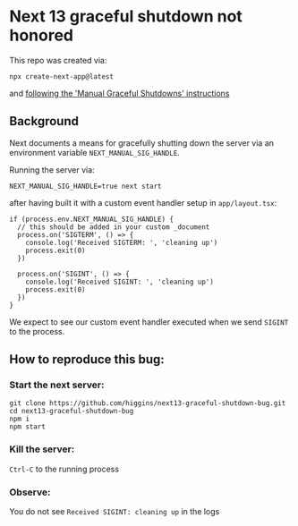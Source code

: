 # Next 13 graceful shutdown not honored

This repo was created via:
```
npx create-next-app@latest
```

and [following the 'Manual Graceful Shutdowns' instructions](https://nextjs.org/docs/app/building-your-application/deploying#manual-graceful-shutdowns)

## Background
Next documents a means for gracefully shutting down the server via an
environment variable `NEXT_MANUAL_SIG_HANDLE`.

Running the server via:
```
NEXT_MANUAL_SIG_HANDLE=true next start
```

after having built it with a custom event handler setup in `app/layout.tsx`:

```
if (process.env.NEXT_MANUAL_SIG_HANDLE) {
  // this should be added in your custom _document
  process.on('SIGTERM', () => {
    console.log('Received SIGTERM: ', 'cleaning up')
    process.exit(0)
  })

  process.on('SIGINT', () => {
    console.log('Received SIGINT: ', 'cleaning up')
    process.exit(0)
  })
}
```

We expect to see our custom event handler executed when we send
`SIGINT` to the process.

## How to reproduce this bug:

### Start the next server:
```
git clone https://github.com/higgins/next13-graceful-shutdown-bug.git
cd next13-graceful-shutdown-bug
npm i
npm start
```

### Kill the server:
`Ctrl-C` to the running process

### Observe:
You do not see `Received SIGINT: cleaning up` in the logs
